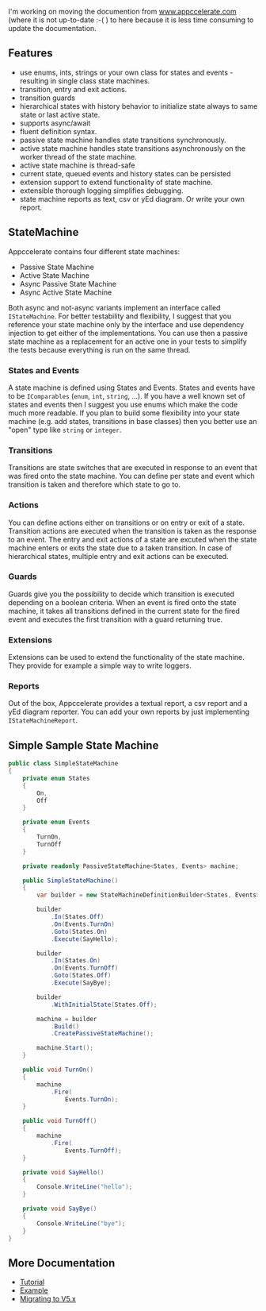 I'm working on moving the documention from www.appccelerate.com (where it is not up-to-date :-( ) to here because it is less time consuming to update the documentation.

## Features

- use enums, ints, strings or your own class for states and events - resulting in single class state machines.
- transition, entry and exit actions.
- transition guards
- hierarchical states with history behavior to initialize state always to same state or last active state.
- supports async/await
- fluent definition syntax.
- passive state machine handles state transitions synchronously.
- active state machine handles state transitions asynchronously on the worker thread of the state machine.
- active state machine is thread-safe
- current state, queued events and history states can be persisted
- extension support to extend functionality of state machine.
- extensible thorough logging simplifies debugging.
- state machine reports as text, csv or yEd diagram. Or write your own report.

## StateMachine

Appccelerate contains four different state machines:
- Passive State Machine
- Active State Machine
- Async Passive State Machine
- Async Active State Machine

Both async and not-async variants implement an interface called `IStateMachine`. For better testability and flexibility, I suggest that you reference your state machine only by the interface and use dependency injection to get either of the implementations. You can use then a passive state machine as a replacement for an active one in your tests to simplify the tests because everything is run on the same thread.

### States and Events
A state machine is defined using States and Events. States and events have to be `IComparables` (`enum`, `int`, `string`, ...). If you have a well known set of states and events then I suggest you use enums which make the code much more readable. If you plan to build some flexibility into your state machine (e.g. add states, transitions in base classes) then you better use an "open" type like `string` or `integer`.

### Transitions
Transitions are state switches that are executed in response to an event that was fired onto the state machine. You can define per state and event which transition is taken and therefore which state to go to.

### Actions
You can define actions either on transitions or on entry or exit of a state. Transition actions are executed when the transition is taken as the response to an event. The entry and exit actions of a state are excuted when the state machine enters or exits the state due to a taken transition. In case of hierarchical states, multiple entry and exit actions can be executed.

### Guards
Guards give you the possibility to decide which transition is executed depending on a boolean criteria. When an event is fired onto the state machine, it takes all transitions defined in the current state for the fired event and executes the first transition with a guard returning true.

### Extensions
Extensions can be used to extend the functionality of the state machine. They provide for example a simple way to write loggers.

### Reports
Out of the box, Appccelerate provides a textual report, a csv report and a yEd diagram reporter. You can add your own reports by just implementing `IStateMachineReport`.

## Simple Sample State Machine

```c#
public class SimpleStateMachine
{
    private enum States
    {
        On,
        Off
    }

    private enum Events
    {
        TurnOn,
        TurnOff
    }

    private readonly PassiveStateMachine<States, Events> machine;

    public SimpleStateMachine()
    {
        var builder = new StateMachineDefinitionBuilder<States, Events>();

        builder
            .In(States.Off)
            .On(Events.TurnOn)
            .Goto(States.On)
            .Execute(SayHello);

        builder
            .In(States.On)
            .On(Events.TurnOff)
            .Goto(States.Off)
            .Execute(SayBye);

        builder
            .WithInitialState(States.Off);

        machine = builder
            .Build()
            .CreatePassiveStateMachine();

        machine.Start();
    }

    public void TurnOn()
    {
        machine
            .Fire(
                Events.TurnOn);
    }

    public void TurnOff()
    {
        machine
            .Fire(
                Events.TurnOff);
    }

    private void SayHello()
    {
        Console.WriteLine("hello");
    }

    private void SayBye()
    {
        Console.WriteLine("bye");
    }
}
```

## More Documentation

- [Tutorial](documentation/tutorial.md)
- [Example](documentation/example.md)
- [Migrating to V5.x](documentation/migratingToV5.md)